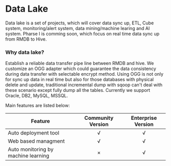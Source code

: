 # Data Lake
Data lake is a set of projects, which will cover data sync up, ETL, Cube system, monitoring/alert system, data mining/machine learing and AI system. Pharse I is comming soon, which focus on real time data sync up from RMDB to Hive.

### Why data lake?
Establish a reliable data transfer pipe line between RMDB and hive. We customize an OGG adapter which could guarantee the data consistency during data transfer with selectable encrypt method. Using OGG is not only for sync up data in real time but also for those databases with physical delete and update, traditional incremental dump with sqoop can't deal with these scenario except fully dump all the tables. Currently we support Oracle, DB2, MySQL, MSSQL.

Main features are listed below: 

| Feature        | Community Version         | Enterprise Version  |
| ------------- |:-------------:| :-----:|
| Auto deployment tool|√|√|
| Web based managment|√|√|
| Auto monitoring by machine learning|×|√|
